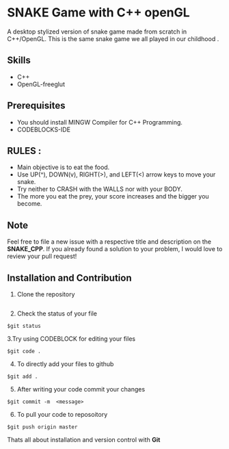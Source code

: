 # SNAKE Game with C++ openGL
A  desktop stylized version of snake game made from scratch in C++/OpenGL.
This is the same snake game we all played in our childhood .

## Skills
* C++ 
* OpenGL-freeglut

## Prerequisites
- You should install MINGW Compiler for C++ Programming.
- CODEBLOCKS-IDE

## RULES : 
* Main objective is to eat the food.
* Use UP(^), DOWN(v), RIGHT(>), and LEFT(<) arrow keys to move your snake.
* Try neither to CRASH with the WALLS nor with your BODY.
* The more you eat the prey, your score increases and the bigger you become.

## Note  
Feel free to file a new issue with a respective title and description on the **SNAKE_CPP**.  If you already found a solution to your problem, I would love to review your pull request! 

## Installation and Contribution
1. Clone the repository 
```

```
2. Check the status of your file 
```
$git status
```

3.Try using CODEBLOCK for editing your files 
```
$git code .
```
4. To directly add your files to github
```
$git add .
```
5. After writing your code commit your changes 
```
$git commit -m  <message>
```
6. To pull your code to reposoitory
```
$git push origin master
```
Thats all about installation and version control with **Git**


